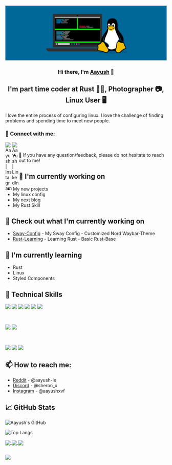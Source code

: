 <p align="center">
  <a href="https://instagram.com/aayushxvf/" target="_blank" rel="noreferrer"><img src="https://github.com/aayushx402/Linux-Background/blob/main/linux-banner.png" alt="my banner"></a>
</p>

<h3 align="center">
Hi there, I'm <a href="https://www.reddit.com/user/aayush-le/">Aayush</a> 👋
</h3>

<h2 align="center">
I'm part time coder at Rust 👨‍💻, Photographer 📷, Linux User 🖥️
</h2> 

I love the entire process of configuring linux. I love the challenge of finding problems and spending time to meet new people.


### 🤝 Connect with me:

<a href="https://instagram.com/aayushxvf"><img align="left" src="https://raw.githubusercontent.com/yushi1007/yushi1007/main/images/instagram.svg" alt="Aa yush | Instagram" width="21px"/></a>
<a href="www.linkedin.com/in/aayushchalese/"><img align="left" src="https://raw.githubusercontent.com/yushi1007/yushi1007/main/images/linkedin.svg" alt="Aa Yush | LinkedIn" width="21px"/></a>
</br>
- 💬 If you have any question/feedback, please do not hesitate to reach out to me!

## 🔭 I'm currently working on

- My new projects
- My linux config
- My next blog
- My Rust Skill


## 👷 Check out what I'm currently working on
- <a href="https://github.com/aayushx402/sway">Sway-Config</a> - My Sway Config - Customized Nord Waybar-Theme
- <a href="https://github.com/aayushx402/Rust-practice">Rust-Learning</a> - Learning Rust - Basic Rust-Base


## 🌱 I'm currently learning

- Rust
- Linux
- Styled Components  

## 💼 Technical Skills

![](https://img.shields.io/badge/Code-Python-informational?style=flat&logo=react&color=61DAFB)
![](https://img.shields.io/badge/Code-Rust-informational?style=flat&logo=rust&color=red)
![](https://img.shields.io/badge/Code-JavaScript-informational?style=flat&logo=JavaScript&color=F7DF1E)
![](https://img.shields.io/badge/Code-HTML5-informational?style=flat&logo=HTML5&color=E34F26)
![](https://img.shields.io/badge/Code-Shell-informational?style=flat&logo=CSS3&color=00FF00)
![](https://img.shields.io/badge/Vim-Script-informational?style=flat&logo=VIM&color=181717)

</br>

![](https://img.shields.io/badge/Style-Bootstrap-informational?style=flat&logo=Bootstrap&color=7952B3)
![](https://img.shields.io/badge/Style-CSS3-informational?style=flat&logo=CSS3&color=1572B6)


</br>

![](https://img.shields.io/badge/Tools-Figma-informational?style=flat&logo=Figma&color=F24E1E)
![](https://img.shields.io/badge/Tools-Git-informational?style=flat&logo=Git&color=F05032)
![](https://img.shields.io/badge/Tools-GitHub-informational?style=flat&logo=GitHub&color=181717)


## 📫 How to reach me:

- <a href="https://www.reddit.com/user/aayush-le/">Reddit</a> - @aayush-le
- <a href="https://discord.gg/Qg8chAeJmZ">Discord</a> - @sheron_x
- <a href="https://www.instagram.com/aayushxvf/">Instagram</a> - @aayushxvf
  
## 📈 GitHub Stats 

![Aayush's GitHub](https://github-readme-stats.vercel.app/api?username=aayushx402&show_icons=true&bg_color=00000000)


![Top Langs](https://github-readme-stats.vercel.app/api/top-langs/?username=aayushx402&layout=compact&bg_color=00000000)

<a href="https://github.com/aayushx402/sway">
  <img align="center" src="https://github-readme-stats.vercel.app/api/pin/?username=aayushx402&repo=sway&bg_color=00000000" />
</a>

<a href="https://github.com/aayushx402/Rust-practice">
  <img align="center" src="https://github-readme-stats.vercel.app/api/pin/?username=aayushx402&repo=Rust-practice&bg_color=00000000" />
</a>

<a href="https://github.com/aayushx402/Log-In">
  <img align="center" src="https://github-readme-stats.vercel.app/api/pin/?username=aayushx402&repo=Log-In&bg_color=00000000" />
</a>

##

![](https://img.shields.io/badge/Visitors-161-informational?style=flat&logo=Visitors&color=61DAFB)


<!---
aayushx402/aayushx402 is a ✨ special ✨ repository because its `README.md` (this file) appears on your GitHub profile.
You can click the Preview link to take a look at your changes.
--->
